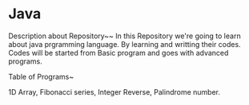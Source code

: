 # Java

Description about Repository~~
In this Repository we're going to learn about java prgramming language. By learning and writting their codes.
Codes will be started from Basic program and goes with advanced programs.

Table of Programs~

1D Array,
Fibonacci series,
Integer Reverse,
Palindrome number.
